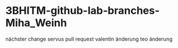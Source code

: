 # 3BHITM-github-lab-branches-Miha_Weinh
nächster change
servus
pull request
valentin änderung
teo änderung

